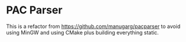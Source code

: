 # PAC Parser

This is a refactor from https://github.com/manugarg/pacparser to avoid using MinGW and using CMake plus building everything static.